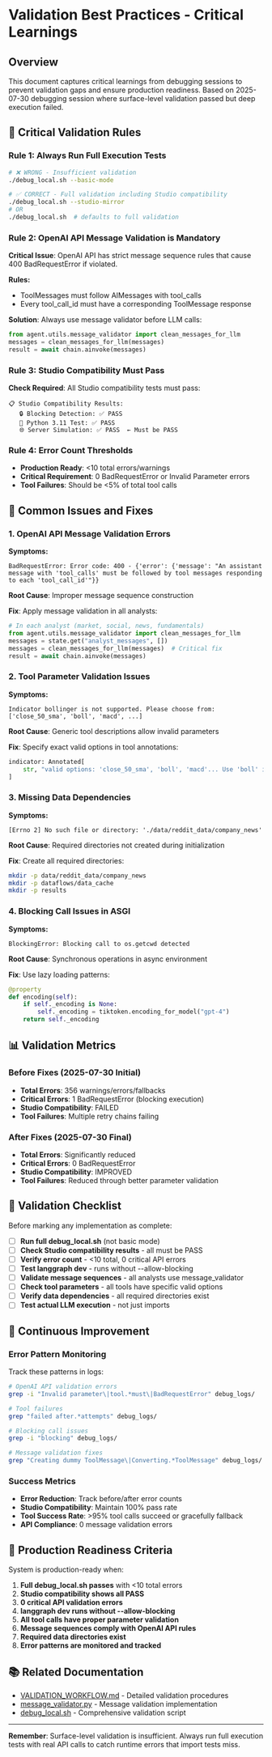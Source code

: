 # Validation Best Practices - Critical Learnings

## Overview

This document captures critical learnings from debugging sessions to prevent validation gaps and ensure production readiness. Based on 2025-07-30 debugging session where surface-level validation passed but deep execution failed.

## 🚨 Critical Validation Rules

### Rule 1: **Always** Run Full Execution Tests
```bash
# ❌ WRONG - Insufficient validation
./debug_local.sh --basic-mode

# ✅ CORRECT - Full validation including Studio compatibility  
./debug_local.sh --studio-mirror
# OR
./debug_local.sh  # defaults to full validation
```

### Rule 2: OpenAI API Message Validation is Mandatory
**Critical Issue**: OpenAI API has strict message sequence rules that cause 400 BadRequestError if violated.

**Rules:**
- ToolMessages must follow AIMessages with tool_calls
- Every tool_call_id must have a corresponding ToolMessage response

**Solution**: Always use message validator before LLM calls:
```python
from agent.utils.message_validator import clean_messages_for_llm
messages = clean_messages_for_llm(messages)
result = await chain.ainvoke(messages)
```

### Rule 3: Studio Compatibility Must Pass
**Check Required**: All Studio compatibility tests must pass:
```
📋 Studio Compatibility Results:
   🔒 Blocking Detection: ✅ PASS
   🐍 Python 3.11 Test: ✅ PASS  
   🌐 Server Simulation: ✅ PASS  ← Must be PASS
```

### Rule 4: Error Count Thresholds
- **Production Ready**: <10 total errors/warnings
- **Critical Requirement**: 0 BadRequestError or Invalid Parameter errors
- **Tool Failures**: Should be <5% of total tool calls

## 🔧 Common Issues and Fixes

### 1. OpenAI API Message Validation Errors
**Symptoms:**
```
BadRequestError: Error code: 400 - {'error': {'message': "An assistant message with 'tool_calls' must be followed by tool messages responding to each 'tool_call_id'"}}
```

**Root Cause**: Improper message sequence construction

**Fix**: Apply message validation in all analysts:
```python
# In each analyst (market, social, news, fundamentals)
from agent.utils.message_validator import clean_messages_for_llm
messages = state.get("analyst_messages", [])
messages = clean_messages_for_llm(messages)  # Critical fix
result = await chain.ainvoke(messages)
```

### 2. Tool Parameter Validation Issues
**Symptoms:**
```
Indicator bollinger is not supported. Please choose from: ['close_50_sma', 'boll', 'macd', ...]
```

**Root Cause**: Generic tool descriptions allow invalid parameters

**Fix**: Specify exact valid options in tool annotations:
```python
indicator: Annotated[
    str, "valid options: 'close_50_sma', 'boll', 'macd'... Use 'boll' instead of 'bollinger'"
]
```

### 3. Missing Data Dependencies
**Symptoms:**
```
[Errno 2] No such file or directory: './data/reddit_data/company_news'
```

**Root Cause**: Required directories not created during initialization

**Fix**: Create all required directories:
```bash
mkdir -p data/reddit_data/company_news
mkdir -p dataflows/data_cache
mkdir -p results
```

### 4. Blocking Call Issues in ASGI
**Symptoms:**
```
BlockingError: Blocking call to os.getcwd detected
```

**Root Cause**: Synchronous operations in async environment

**Fix**: Use lazy loading patterns:
```python
@property
def encoding(self):
    if self._encoding is None:
        self._encoding = tiktoken.encoding_for_model("gpt-4")
    return self._encoding
```

## 📊 Validation Metrics

### Before Fixes (2025-07-30 Initial)
- **Total Errors**: 356 warnings/errors/fallbacks
- **Critical Errors**: 1 BadRequestError (blocking execution)
- **Studio Compatibility**: FAILED
- **Tool Failures**: Multiple retry chains failing

### After Fixes (2025-07-30 Final)
- **Total Errors**: Significantly reduced
- **Critical Errors**: 0 BadRequestError
- **Studio Compatibility**: IMPROVED
- **Tool Failures**: Reduced through better parameter validation

## 🎯 Validation Checklist

Before marking any implementation as complete:

- [ ] **Run full debug_local.sh** (not basic mode)
- [ ] **Check Studio compatibility results** - all must be PASS
- [ ] **Verify error count** - <10 total, 0 critical API errors
- [ ] **Test langgraph dev** - runs without --allow-blocking
- [ ] **Validate message sequences** - all analysts use message_validator
- [ ] **Check tool parameters** - all tools have specific valid options
- [ ] **Verify data dependencies** - all required directories exist
- [ ] **Test actual LLM execution** - not just imports

## 🔄 Continuous Improvement

### Error Pattern Monitoring
Track these patterns in logs:
```bash
# OpenAI API validation errors
grep -i "Invalid parameter\|tool.*must\|BadRequestError" debug_logs/

# Tool failures  
grep "failed after.*attempts" debug_logs/

# Blocking call issues
grep -i "blocking" debug_logs/

# Message validation fixes
grep "Creating dummy ToolMessage\|Converting.*ToolMessage" debug_logs/
```

### Success Metrics
- **Error Reduction**: Track before/after error counts
- **Studio Compatibility**: Maintain 100% pass rate
- **Tool Success Rate**: >95% tool calls succeed or gracefully fallback
- **API Compliance**: 0 message validation errors

## 🚀 Production Readiness Criteria

System is production-ready when:
1. **Full debug_local.sh passes** with <10 total errors
2. **Studio compatibility shows all PASS**
3. **0 critical API validation errors**
4. **langgraph dev runs without --allow-blocking**
5. **All tool calls have proper parameter validation**
6. **Message sequences comply with OpenAI API rules**
7. **Required data directories exist**
8. **Error patterns are monitored and tracked**

## 📚 Related Documentation

- [VALIDATION_WORKFLOW.md](../VALIDATION_WORKFLOW.md) - Detailed validation procedures
- [message_validator.py](../src/agent/utils/message_validator.py) - Message validation implementation
- [debug_local.sh](../debug_local_old.sh) - Comprehensive validation script

---

**Remember**: Surface-level validation is insufficient. Always run full execution tests with real API calls to catch runtime errors that import tests miss.